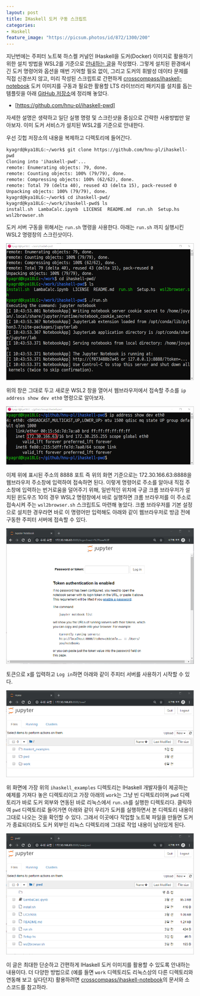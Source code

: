 ```yaml
---
layout: post
title: IHaskell 도커 구동 스크립트
categories:
- Haskell
feature_image: "https://picsum.photos/id/872/1300/200"
---
```


지난번에는 주피터 노트북 하스켈 커널인 IHaskell을 도커(Docker) 이미지로 활용하기 위한 설치 방법을
WSL2를 기준으로 [안내하는 글](/haskell/2019/07/19/ihaskell-wsl2/)을 작성했다.
그렇게 설치된 환경에서 긴 도커 명령어와 옵션을 매번 기억할 필요 없이, 그리고 도커의 휘발성 데이타 문제를
직접 신경쓰지 않고, 미리 작성된 스크립트로 간편하게
[crosscompass/ihaskell-notebook](https://github.com/jamesdbrock/ihaskell-notebook)
도커 이미지를 구동과 필요한 활용할 LTS 라이브러리 패키지를 설치를 돕는 템플릿을
아래 [GitHub 저장소](https://github.com/hnu-pl/ihaskell-pwd)에 정리해 놓았다.

 * [https://github.com/hnu-pl/ihaskell-pwd]

자세한 설명은 생략하고 일단 실행 명령 및 스크린샷을 중심으로 간략한 사용방법만 알아보자.
이미 도커 서비스가 설치된 WSL2를 기준으로 안내한다.

우선 깃헙 저장소의 내용을 복제하고 디렉토리에 들어간다.
```
kyagrd@kya18LG:~/work$ git clone https://github.com/hnu-pl/ihaskell-pwd
Cloning into 'ihaskell-pwd'...
remote: Enumerating objects: 79, done.
remote: Counting objects: 100% (79/79), done.
remote: Compressing objects: 100% (62/62), done.
remote: Total 79 (delta 40), reused 43 (delta 15), pack-reused 0
Unpacking objects: 100% (79/79), done.
kyagrd@kya18LG:~/work$ cd ihaskell-pwd/
kyagrd@kya18LG:~/work/ihaskell-pwd$ ls
install.sh  LambaCalc.ipynb  LICENSE  README.md  run.sh  Setup.hs  wsl2browser.sh
```
도커 서버 구동을 위해서는 `run.sh` 명령을 사용한다.
아래는 `run.sh` 까지 실행시킨 WSL2 명령창의 스크린샷이다.

![run.sh](/assets/blog/ihaskell-pwd-01.png)

위의 창은 그대로 두고 새로운 WSL2 창을 열어서 웹브라우저에서 접속할 주소를 `ip address show dev eth0` 명령으로 알아보자.

![ip addr](/assets/blog/ihaskell-pwd-02.png)

이제 위에 표시된 주소의 8888 포트 즉 위의 화면 기준으로는 172.30.166.63:8888을 웹브라우저 주소창에 입력하여 접속하면 된다.
이렇게 명령어로 주소를 알아내 직접 주소창에 입력하는 번거로움을 덜어주기 위해,
일반적인 위치에 구글 크롬 브라우저가 설치된 윈도우즈 10의 경우 WSL2 명령창에서 바로 실행하면
크롬 브라우저를 이 주소로 접속시켜 주는 `wsl2browser.sh` 스크립트도 마련해 놓았다.
크롬 브라우저를 기본 설정으로 설치한 경우라면 바로 이 명령어만 입력해도 아래와
같이 웹브라우저로 방금 전에 구동한 주피터 서버에 접속할 수 있다.

![jupyter login](/assets/blog/ihaskell-pwd-03.png)

토큰으로 x를 입력하고 `Log in`하면 아래와 같이 주피터 서버를 사용하기 시작할 수 있다.

![jupyter dirs](/assets/blog/ihaskell-pwd-04.png)

위 화면에 가장 위의 `ihaskell_examples` 디렉토리는 IHaskell 개발자들이 제공하는 예제를 가져다 놓은 디렉토리이고
가장 아래의 `work`는 그냥 빈 디렉토리이며
`pwd` 디렉토리가 바로 도커 외부와 연동된 바로 리눅스에서 `run.sh`를 실행한 디렉토리다. 클릭하여 `pwd` 디렉토리로
들어가면 아래와 같이 우리가 도커를 실행하면서 본 디렉토리 내용이 그대로 나오는 것을 확인할 수 있다. 그래서
이곳에다 작업할 노트북 파일을 만들면 도커가 종료되더라도 도커 외부인 리눅스 디렉토리에 그대로 작업 내용이 남아있게 된다.

![jupyter pwd](/assets/blog/ihaskell-pwd-05.png)

이 글은 최대한 단순하고 간편하게 IHaskell 도커 이미지를 활용할 수 있도록 안내하는 내용이다.
더 다양한 방법으로 (예를 들면 `work` 디렉토리도 리눅스상의 다른 디렉토리와 연동해 보고 싶다던지) 활용하려면
[crosscompass/ihaskell-notebook](https://github.com/jamesdbrock/ihaskell-notebook)의 문서와 소스코드를 참고하라.
